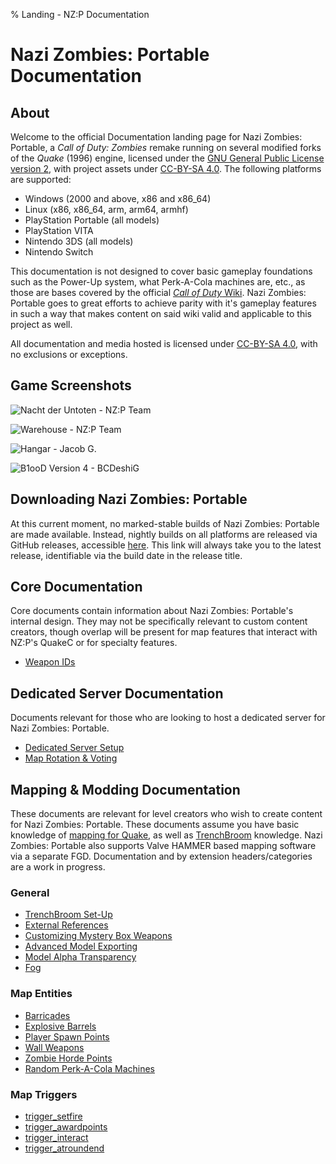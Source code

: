 % Landing - NZ:P Documentation
# Nazi Zombies: Portable Documentation

## About

Welcome to the official Documentation landing page for Nazi Zombies: Portable, a _Call of Duty: Zombies_ remake running on several modified forks of the _Quake_ (1996) engine, licensed under the [GNU General Public License version 2](https://www.gnu.org/licenses/old-licenses/gpl-2.0.en.html), with project assets under [CC-BY-SA 4.0](https://creativecommons.org/licenses/by-sa/4.0/deed.en). The following platforms are supported:

- Windows (2000 and above, x86 and x86_64)
- Linux (x86, x86_64, arm, arm64, armhf)
- PlayStation Portable (all models)
- PlayStation VITA
- Nintendo 3DS (all models)
- Nintendo Switch

This documentation is not designed to cover basic gameplay foundations such as the Power-Up system, what Perk-A-Cola machines are, etc., as those are bases covered by the official [_Call of Duty_ Wiki](https://callofduty.fandom.com/wiki/Call_of_Duty_Wiki). Nazi Zombies: Portable goes to great efforts to achieve parity with it's gameplay features in such a way that makes content on said wiki valid and applicable to this project as well.

All documentation and media hosted is licensed under [CC-BY-SA 4.0](https://creativecommons.org/licenses/by-sa/4.0/deed.en), with no exclusions or exceptions.

## Game Screenshots

![Nacht der Untoten - NZ:P Team](../res/images/demo_ndu.webp)

![Warehouse - NZ:P Team](../res/images/demo_warehouse2.webp)

![Hangar - Jacob G.](../res/images/demo_hangar.webp)

![B1ooD Version 4 - BCDeshiG](../res/images/demo_b1oodv4.webp)

## Downloading Nazi Zombies: Portable

At this current moment, no marked-stable builds of Nazi Zombies: Portable are made available. Instead, nightly builds on all platforms are released via GitHub releases, accessible [here](https://github.com/nzp-team/nzportable/releases/latest). This link will always take you to the latest release, identifiable via the build date in the release title.

## Core Documentation

Core documents contain information about Nazi Zombies: Portable's internal design. They may not be specifically relevant to custom content creators, though overlap will be present for map features that interact with NZ:P's QuakeC or for specialty features.

- [Weapon IDs](../internal/weapon-ids.md)

## Dedicated Server Documentation

Documents relevant for those who are looking to host a dedicated server for Nazi Zombies: Portable.

- [Dedicated Server Setup](../server/server-setup.md)
- [Map Rotation & Voting](../server/map-rotation.md)

## Mapping & Modding Documentation

These documents are relevant for level creators who wish to create content for Nazi Zombies: Portable. These documents assume you have basic knowledge of [mapping for Quake](https://www.youtube.com/playlist?list=PLgDKRPte5Y0AZ_K_PZbWbgBAEt5xf74aE), as well as [TrenchBroom](https://trenchbroom.github.io/) knowledge. Nazi Zombies: Portable also supports Valve HAMMER based mapping software via a separate FGD.
Documentation and by extension headers/categories are a work in progress.

### General
- [TrenchBroom Set-Up](../mapping/trenchbroom-setup.md)
- [External References](../mapping/external-references.md)
- [Customizing Mystery Box Weapons](../mapping/mbox2-format.md)
- [Advanced Model Exporting](../mapping/model-exporting.md)
- [Model Alpha Transparency](../mapping/alpha-transparency.md)
- [Fog](../mapping/fog.md)

### Map Entities
- [Barricades](../mapping/barricades.md)
- [Explosive Barrels](../mapping/explosive-barrels.md)
- [Player Spawn Points](../mapping/player-spawns.md)
- [Wall Weapons](../mapping/wall-weapons.md)
- [Zombie Horde Points](../mapping/zombie-horde-points.md)
- [Random Perk-A-Cola Machines](../mapping/random-perks.md)

### Map Triggers
- [trigger_setfire](../mapping/trigger_setfire.md)
- [trigger_awardpoints](../mapping/trigger_awardpoints.md)
- [trigger_interact](../mapping/trigger_interact.md)
- [trigger_atroundend](../mapping/trigger_atroundend.md)
